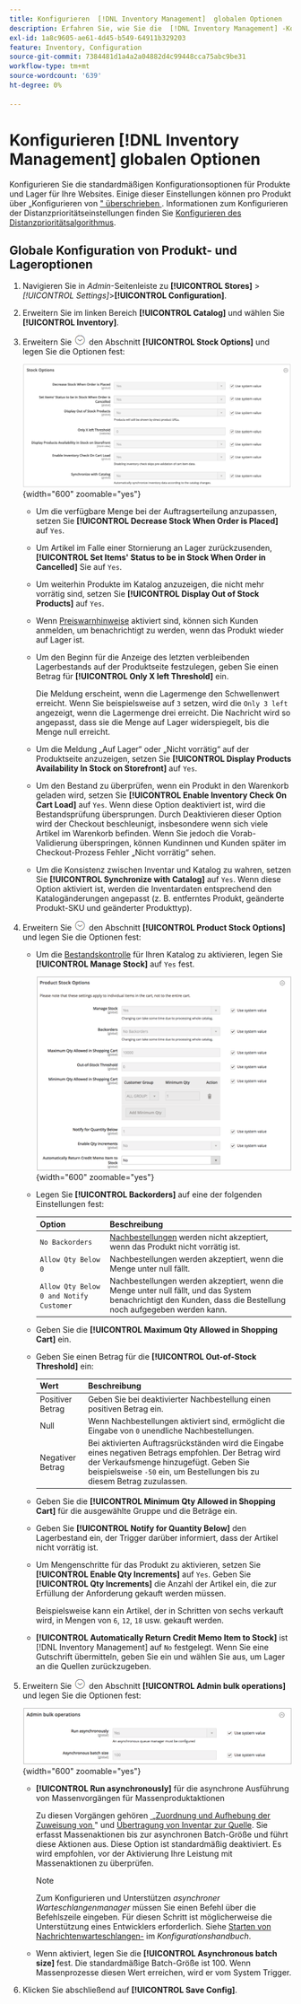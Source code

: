 ```yaml
---
title: Konfigurieren  [!DNL Inventory Management]  globalen Optionen
description: Erfahren Sie, wie Sie die  [!DNL Inventory Management] -Konfigurationsoptionen für Produkt und Stock für Ihre Websites konfigurieren.
exl-id: 1a8c9605-ae61-4d45-b549-64911b329203
feature: Inventory, Configuration
source-git-commit: 7384481d1a4a2a04882d4c99448cca75abc9be31
workflow-type: tm+mt
source-wordcount: '639'
ht-degree: 0%

---
```


# Konfigurieren [!DNL Inventory Management] globalen Optionen

Konfigurieren Sie die standardmäßigen Konfigurationsoptionen für Produkte und Lager für Ihre Websites. Einige dieser Einstellungen können pro Produkt über „Konfigurieren von [&quot; überschrieben &#x200B;](product-options.md). Informationen zum Konfigurieren der Distanzprioritätseinstellungen finden Sie [Konfigurieren des Distanzprioritätsalgorithmus](distance-priority-algorithm.md).

## Globale Konfiguration von Produkt- und Lageroptionen

1. Navigieren Sie in _Admin_-Seitenleiste zu **[!UICONTROL Stores]** > _[!UICONTROL Settings]_>**[!UICONTROL Configuration]**.

1. Erweitern Sie im linken Bereich **[!UICONTROL Catalog]** und wählen Sie **[!UICONTROL Inventory]**.

1. Erweitern Sie ![Erweiterungsauswahl](../assets/icon-display-expand.png) den Abschnitt **[!UICONTROL Stock Options]** und legen Sie die Optionen fest:

   ![Aktienoptionen](assets/config-catalog-inventory-stock-options.png){width="600" zoomable="yes"}

   - Um die verfügbare Menge bei der Auftragserteilung anzupassen, setzen Sie **[!UICONTROL Decrease Stock When Order is Placed]** auf `Yes`.

   - Um Artikel im Falle einer Stornierung an Lager zurückzusenden, **[!UICONTROL Set Items' Status to be in Stock When Order in Cancelled]** Sie auf `Yes`.

   - Um weiterhin Produkte im Katalog anzuzeigen, die nicht mehr vorrätig sind, setzen Sie **[!UICONTROL Display Out of Stock Products]** auf `Yes`.

   - Wenn [Preiswarnhinweise](alert-setup.md) aktiviert sind, können sich Kunden anmelden, um benachrichtigt zu werden, wenn das Produkt wieder auf Lager ist.

   - Um den Beginn für die Anzeige des letzten verbleibenden Lagerbestands auf der Produktseite festzulegen, geben Sie einen Betrag für **[!UICONTROL Only X left Threshold]** ein.

     Die Meldung erscheint, wenn die Lagermenge den Schwellenwert erreicht. Wenn Sie beispielsweise auf `3` setzen, wird die `Only 3 left` angezeigt, wenn die Lagermenge drei erreicht. Die Nachricht wird so angepasst, dass sie die Menge auf Lager widerspiegelt, bis die Menge null erreicht.

   - Um die Meldung „Auf Lager“ oder „Nicht vorrätig“ auf der Produktseite anzuzeigen, setzen Sie **[!UICONTROL Display Products Availability In Stock on Storefront]** auf `Yes`.

   - Um den Bestand zu überprüfen, wenn ein Produkt in den Warenkorb geladen wird, setzen Sie **[!UICONTROL Enable Inventory Check On Cart Load]** auf `Yes`. Wenn diese Option deaktiviert ist, wird die Bestandsprüfung übersprungen. Durch Deaktivieren dieser Option wird der Checkout beschleunigt, insbesondere wenn sich viele Artikel im Warenkorb befinden. Wenn Sie jedoch die Vorab-Validierung überspringen, können Kundinnen und Kunden später im Checkout-Prozess Fehler „Nicht vorrätig“ sehen.

   - Um die Konsistenz zwischen Inventar und Katalog zu wahren, setzen Sie **[!UICONTROL Synchronize with Catalog]** auf `Yes`. Wenn diese Option aktiviert ist, werden die Inventardaten entsprechend den Katalogänderungen angepasst (z. B. entferntes Produkt, geänderte Produkt-SKU und geänderter Produkttyp).

1. Erweitern Sie ![Erweiterungsauswahl](../assets/icon-display-expand.png) den Abschnitt **[!UICONTROL Product Stock Options]** und legen Sie die Optionen fest:

   - Um die [Bestandskontrolle](enable.md) für Ihren Katalog zu aktivieren, legen Sie **[!UICONTROL Manage Stock]** auf `Yes` fest.

     ![Produktaktienoptionen](assets/config-catalog-inventory-product-stock-options.png){width="600" zoomable="yes"}

   - Legen Sie **[!UICONTROL Backorders]** auf eine der folgenden Einstellungen fest:

     | Option | Beschreibung |
     | ----- | ----- |
     | `No Backorders` | [Nachbestellungen](backorders.md) werden nicht akzeptiert, wenn das Produkt nicht vorrätig ist. |
     | `Allow Qty Below 0` | Nachbestellungen werden akzeptiert, wenn die Menge unter null fällt. |
     | `Allow Qty Below 0 and Notify Customer` | Nachbestellungen werden akzeptiert, wenn die Menge unter null fällt, und das System benachrichtigt den Kunden, dass die Bestellung noch aufgegeben werden kann. |

   - Geben Sie die **[!UICONTROL Maximum Qty Allowed in Shopping Cart]** ein.

   - Geben Sie einen Betrag für die **[!UICONTROL Out-of-Stock Threshold]** ein:

     | Wert | Beschreibung |
     | ----- |-----|
     | Positiver Betrag | Geben Sie bei deaktivierter Nachbestellung einen positiven Betrag ein. |
     | Null | Wenn Nachbestellungen aktiviert sind, ermöglicht die Eingabe von `0` unendliche Nachbestellungen. |
     | Negativer Betrag | Bei aktivierten Auftragsrückständen wird die Eingabe eines negativen Betrags empfohlen. Der Betrag wird der Verkaufsmenge hinzugefügt. Geben Sie beispielsweise `-50` ein, um Bestellungen bis zu diesem Betrag zuzulassen. |

   - Geben Sie die **[!UICONTROL Minimum Qty Allowed in Shopping Cart]** für die ausgewählte Gruppe und die Beträge ein.

   - Geben Sie **[!UICONTROL Notify for Quantity Below]** den Lagerbestand ein, der Trigger darüber informiert, dass der Artikel nicht vorrätig ist.

   - Um Mengenschritte für das Produkt zu aktivieren, setzen Sie **[!UICONTROL Enable Qty Increments]** auf `Yes`. Geben Sie **[!UICONTROL Qty Increments]** die Anzahl der Artikel ein, die zur Erfüllung der Anforderung gekauft werden müssen.

     Beispielsweise kann ein Artikel, der in Schritten von sechs verkauft wird, in Mengen von `6`, `12`, `18` usw. gekauft werden.

   - **[!UICONTROL Automatically Return Credit Memo Item to Stock]** ist [!DNL Inventory Management] auf `No` festgelegt. Wenn Sie eine Gutschrift übermitteln, geben Sie ein und wählen Sie aus, um Lager an die Quellen zurückzugeben.

1. Erweitern Sie ![Erweiterungsauswahl](../assets/icon-display-expand.png) den Abschnitt **[!UICONTROL Admin bulk operations]** und legen Sie die Optionen fest:

   ![Massenvorgänge durch Administratoren](assets/config-catalog-inventory-admin-bulk-operations.png){width="600" zoomable="yes"}

   - **[!UICONTROL Run asynchronously]** für die asynchrone Ausführung von Massenvorgängen für Massenproduktaktionen

     Zu diesen Vorgängen gehören [&#x200B; „Zuordnung und Aufhebung der Zuweisung von &#x200B;](bulk-assignment.md)&quot; und [Übertragung von Inventar zur Quelle](inventory-transfer.md). Sie erfasst Massenaktionen bis zur asynchronen Batch-Größe und führt diese Aktionen aus. Diese Option ist standardmäßig deaktiviert. Es wird empfohlen, vor der Aktivierung Ihre Leistung mit Massenaktionen zu überprüfen.

     >[!NOTE]
     >
     >Zum Konfigurieren und Unterstützen _asynchroner Warteschlangenmanager_ müssen Sie einen Befehl über die Befehlszeile eingeben. Für diesen Schritt ist möglicherweise die Unterstützung eines Entwicklers erforderlich. Siehe [Starten von Nachrichtenwarteschlangen-](https://experienceleague.adobe.com/docs/commerce-operations/configuration-guide/cli/start-message-queues.html?lang=de) im _Konfigurationshandbuch_.

   - Wenn aktiviert, legen Sie die **[!UICONTROL Asynchronous batch size]** fest. Die standardmäßige Batch-Größe ist 100. Wenn Massenprozesse diesen Wert erreichen, wird er vom System Trigger.

1. Klicken Sie abschließend auf **[!UICONTROL Save Config]**.
